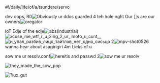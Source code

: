 #!/daily/life/of/a/tsundere/servo

dev oops, R0![Obviously ur ddos guarded 4 teh hole nght](https://user-images.githubusercontent.com/44746806/113920456-79b6d280-97ed-11eb-8364-f4393fb9087f.jpg)
Our []s are our owners![oregator](https://user-images.githubusercontent.com/44746806/113915189-20e43b80-97e7-11eb-8902-f549294e260a.jpg)

IoT Edje of the edje![abs(industrial)](https://user-images.githubusercontent.com/44746806/113922751-5a6d7480-97f0-11eb-83e0-6d704c9c8765.jpg)
![xcuse_me_wtf_r_u_2ing_2_ur_imoto_u_cunt__](https://user-images.githubusercontent.com/44746806/113923060-c4861980-97f0-11eb-8fa2-544a2f12c201.jpg)
![и_упал_разбив_лицо_тайтлов_нет_одно_сисьцо](https://user-images.githubusercontent.com/44746806/113923354-2181cf80-97f1-11eb-8854-a0ff8baad1f8.jpg)
2![mpv-shot0526](https://user-images.githubusercontent.com/44746806/113925159-5c850280-97f3-11eb-87f5-d12501be3284.jpg)wanna hear about asagirigiri 4m Lieks of u

sow me ur resolv.conf![hereitis](https://user-images.githubusercontent.com/44746806/113926102-7410bb00-97f4-11eb-9223-51a981a5dcaf.jpg)
and passwd 2![sow me ur resolv](https://user-images.githubusercontent.com/44746806/113926194-8db20280-97f4-11eb-9471-3ae9f501aba5.jpg)

![they_made_the_sow_pop](https://user-images.githubusercontent.com/44746806/113928144-0d40d100-97f7-11eb-955f-e1915fa4efdf.jpg)

![?lux_gut](https://user-images.githubusercontent.com/44746806/113919498-58091b80-97ec-11eb-96cf-dc5fe99a201c.png)

